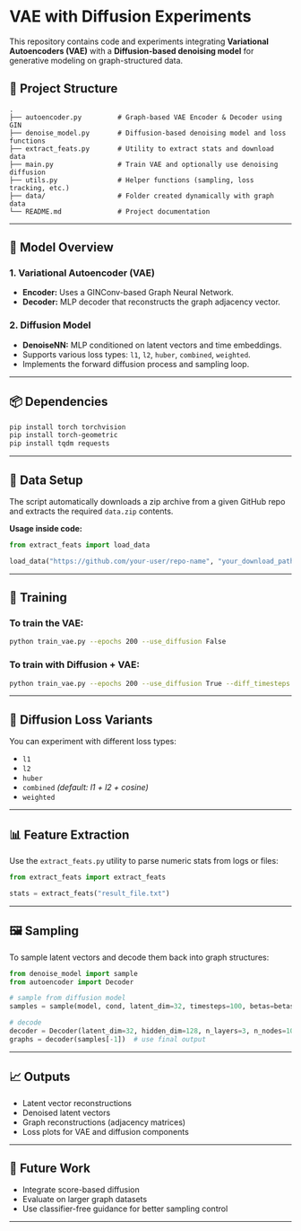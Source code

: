 # VAE with Diffusion Experiments

This repository contains code and experiments integrating **Variational Autoencoders (VAE)** with a **Diffusion-based denoising model** for generative modeling on graph-structured data.

## 🔧 Project Structure

```
.
├── autoencoder.py         # Graph-based VAE Encoder & Decoder using GIN
├── denoise_model.py       # Diffusion-based denoising model and loss functions
├── extract_feats.py       # Utility to extract stats and download data
├── main.py                # Train VAE and optionally use denoising diffusion
├── utils.py               # Helper functions (sampling, loss tracking, etc.)
├── data/                  # Folder created dynamically with graph data
└── README.md              # Project documentation
```

---

## 🧠 Model Overview

### 1. Variational Autoencoder (VAE)

- **Encoder:** Uses a GINConv-based Graph Neural Network.
- **Decoder:** MLP decoder that reconstructs the graph adjacency vector.

### 2. Diffusion Model

- **DenoiseNN:** MLP conditioned on latent vectors and time embeddings.
- Supports various loss types: `l1`, `l2`, `huber`, `combined`, `weighted`.
- Implements the forward diffusion process and sampling loop.

---

## 📦 Dependencies

```bash
pip install torch torchvision
pip install torch-geometric
pip install tqdm requests
```

---

## 📁 Data Setup

The script automatically downloads a zip archive from a given GitHub repo and extracts the required `data.zip` contents.

**Usage inside code:**

```python
from extract_feats import load_data

load_data("https://github.com/your-user/repo-name", "your_download_path")
```

---

## 🚀 Training

### To train the VAE:

```bash
python train_vae.py --epochs 200 --use_diffusion False
```

### To train with Diffusion + VAE:

```bash
python train_vae.py --epochs 200 --use_diffusion True --diff_timesteps 100
```

---

## 🧪 Diffusion Loss Variants

You can experiment with different loss types:

- `l1`
- `l2`
- `huber`
- `combined` *(default: l1 + l2 + cosine)*
- `weighted`

---

## 📊 Feature Extraction

Use the `extract_feats.py` utility to parse numeric stats from logs or files:

```python
from extract_feats import extract_feats

stats = extract_feats("result_file.txt")
```

---

## 🖼 Sampling

To sample latent vectors and decode them back into graph structures:

```python
from denoise_model import sample
from autoencoder import Decoder

# sample from diffusion model
samples = sample(model, cond, latent_dim=32, timesteps=100, betas=betas, batch_size=16)

# decode
decoder = Decoder(latent_dim=32, hidden_dim=128, n_layers=3, n_nodes=10)
graphs = decoder(samples[-1])  # use final output
```

---

## 📈 Outputs

- Latent vector reconstructions
- Denoised latent vectors
- Graph reconstructions (adjacency matrices)
- Loss plots for VAE and diffusion components

---

## 🧪 Future Work

- Integrate score-based diffusion
- Evaluate on larger graph datasets
- Use classifier-free guidance for better sampling control

---
